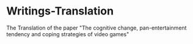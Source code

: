 # Writings-Translation
The Translation of the paper "The cognitive change, pan-entertainment tendency and coping strategies of video games"

